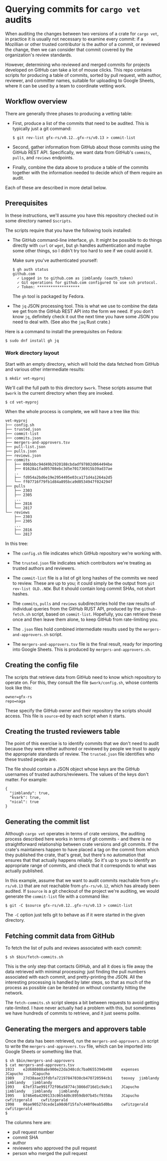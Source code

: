 # Querying commits for `cargo vet` audits

When auditing the changes between two versions of a crate for `cargo
vet`, in practice it is usually not necessary to examine every commit:
if a Mozillian or other trusted contributor is the author of a commit,
or reviewed the change, then we can consider that commit covered by
the organization's review standards.

However, determining who reviewed and merged commits for projects
developed on GitHub can take a lot of mouse clicks. This repo contains
scripts for producing a table of commits, sorted by pull request, with
author, reviewer, and committer names, suitable for uploading to
Google Sheets, where it can be used by a team to coordinate vetting
work.

## Workflow overview

There are generally three phases to producing a vetting table:

-   First, produce a list of the commits that need to be audited. This
    is typically just a git command:
  
        $ git rev-list gfx-rs/v0.12..gfx-rs/v0.13 > commit-list
        
-   Second, gather information from GitHub about those commits using the
    GitHub REST API. Specifically, we want data from GitHub's `commits`,
    `pulls`, and `reviews` endpoints.

-   Finally, combine the data above to produce a table of the commits
    together with the information needed to decide which of them require
    an audit.

Each of these are described in more detail below.

## Prerequisites

In these instructions, we'll assume you have this repository checked
out in some directory named `$scripts`.

The scripts require that you have the following tools installed:

-   The GitHub command-line interface, `gh`. It might be possible to
    do things directly with `curl` or `wget`, but `gh` handles
    authentication and maybe some other things, so I didn't try too
    hard to see if we could avoid it.
    
    Make sure you've authenticated yourself:
    
        $ gh auth status
        github.com
          ✓ Logged in to github.com as jimblandy (oauth_token)
          ✓ Git operations for github.com configured to use ssh protocol.
          ✓ Token: *******************
  
    The `gh` tool is packaged by Fedora.

-   The `jq` JSON processing tool. This is what we use to combine the
    data we get from the GitHub REST API into the form we need. If you
    don't know `jq`, definitely check it out the next time you have
    some JSON you need to deal with. (See also the `jaq` Rust crate.)

Here is a command to install the prerequisites on Fedora:

    $ sudo dnf install gh jq

### Work directory layout

Start with an empty directory, which will hold the data fetched from
GitHub and various other intermediate results:

    $ mkdir vet-myproj

We'll call the full path to this directory `$work`. These scripts
assume that `$work` is the current directory when they are invoked.

    $ cd vet-myproj

When the whole process is complete, we will have a tree like this:

    vet-myproj
    ├── config.sh
    ├── trusted.json
    ├── commit-list
    ├── commits.json
    ├── mergers-and-approvers.tsv
    ├── pull-list.json
    ├── pulls.json
    ├── reviews.json
    ├── commits
    │   ├── 006bbbc94d49b2920188cbdadf97802d064494be
    │   ├── 01628a1fad05708ebc3d5e701736915b39ad37ae
    │   ..
    │   ├── fd954a2bd6e19e2954495e03ca171d4a1264a2d5
    │   └── ff07716f79fb1d84a895bca9d0534947f024294f
    ├── pulls
    │   ├── 2303
    │   ├── 2305
    │   ...
    │   ├── 2816
    │   └── 2817
    └── reviews
        ├── 2303
        ├── 2305
        ...
        ├── 2816
        └── 2817

In this tree:

- The `config.sh` file indicates which GitHub repository we're working
  with.

- The `trusted.json` file indicates which contributors we're treating
  as trusted authors and reviewers.

- The `commit-list` file is a list of git long hashes of the commits
  we need to review. These are up to you; it could simply be the
  output from `git rev-list OLD..NEW`. But it should contain long
  commit SHAs, not short hashes.

- The `commits`, `pulls` and `reviews` subdirectories hold the raw
  results of individual queries from the GitHub RUST API, produced by
  the `github-fetch.sh` script, based on `commit-list`. Hopefully, you
  can retrieve these once and then leave them alone, to keep GitHub
  from rate-limiting you.

- The `.json` files hold combined intermediate results used by the
  `mergers-and-approvers.sh` script.

- The `mergers-and-approvers.tsv` file is the final result, ready for
  importing into Google Sheets. This is produced by
  `mergers-and-approvers.sh`.

## Creating the config file

The scripts that retrieve data from GitHub need to know which
repository to operate on. For this, they consult the file
`$work/config.sh`, whose contents look like this:

    owner=gfx-rs
    repo=naga
    
These specify the GitHub owner and their repository the scripts should
access. This file is `source`-ed by each script when it starts.

## Creating the trusted reviewers table

The point of this exercise is to identify commits that we don't need
to audit because they were either authored or reviewed by people we
trust to apply the appropriate standards of review. The `trusted.json`
file identifies who these trusted people are.

The file should contain a JSON object whose keys are the GitHub
usernames of trusted authors/reviewers. The values of the keys don't
matter. For example:

    {
      "jimblandy": true,
      "kvark": true,
      "nical": true
    }

## Generating the commit list

Although `cargo vet` operates in terms of crate versions, the auditing
process described here works in terms of git commits - and there is no
straightforward relationship between crate versions and git commits.
If the crate's maintainers happen to have placed a tag on the commit
from which they published the crate, that's great, but there's no
automation that ensures that that actually happens reliably. So it's
up to you to identify an appropriate range of commits, and check that
it corresponds to what was actually published.

In this example, assume that we want to audit commits reachable from
`gfx-rs/v0.13` that are not reachable from `gfx-rs/v0.12`, which has
already been audited. If `$source` is a git checkout of the project
we're auditing, we would generate the `commit-list` file with a
command like:

    $ git -C $source gfx-rs/v0.12..gfx-rs/v0.13 > commit-list

The `-C` option just tells git to behave as if it were started in the
given directory.

## Fetching commit data from GitHub

To fetch the list of pulls and reviews associated with each commit:

    $ sh $bin/fetch-commits.sh

This is the only step that contacts GitHub, and all it does is file
away the data retrieved with minimal processing: just finding the pull
numbers associated with each commit, and pretty-printing the JSON. All
the interesting processing is handled by later steps, so that as much
of the process as possible can be iterated on without constantly
hitting the network.

The `fetch-commits.sh` script sleeps a bit between requests to avoid
getting rate-limited. I have never actually had a problem with this,
but sometimes we have hundreds of commits to retrieve, and it just
seems polite.
    
## Generating the mergers and approvers table

Once the data has been retrieved, run the `mergers-and-approvers.sh`
script to write the `mergers-and-approvers.tsv` file, which can be
imported into Google Sheets or something like that.

    $ sh $bin/mergers-and-approvers
    $ cat mergers-and-approvers.tsv 
    1933	e2d688088a8e900e22da348cdc7ba0655394b498	expenses	JCapucho	JCapucho	
    1989	27d38aae33fdbfa72197847038cb470720594cb1	teoxoy	jimblandy	jimblandy	jimblandy
    1993	67ef37ae991f72f06a58774c3866d716d1c9a9c1	JCapucho	jimblandy	jimblandy	jimblandy
    1995	b746e0a4209133c0654d0c8959db97b45cf9358a	JCapucho	cwfitzgerald	cwfitzgerald	
    1998	06ae90527dcede1a98d6f15fa7c440f0eab5d0ba	cwfitzgerald		cwfitzgerald	
    $
    
The columns here are:

- pull request number
- commit SHA
- author
- reviewers who approved the pull request
- person who merged the pull request
